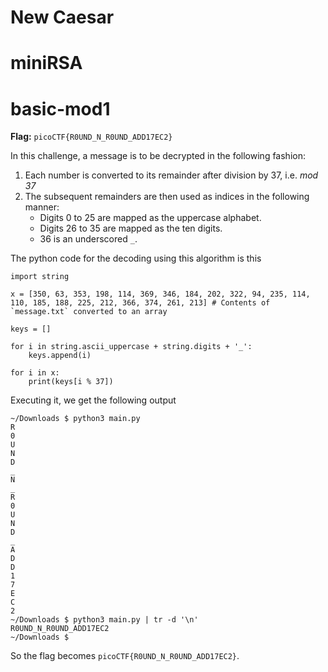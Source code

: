 # New Caesar

# miniRSA

# basic-mod1

**Flag:** `picoCTF{R0UND_N_R0UND_ADD17EC2}`

In this challenge, a message is to be decrypted in the following fashion:

1. Each number is converted to its remainder after division by 37, i.e. *mod 37*
2. The subsequent remainders are then used as indices in the following manner:
    - Digits 0 to 25 are mapped as the uppercase alphabet.
    - Digits 26 to 35 are mapped as the ten digits.
    - 36 is an underscored `_`.

The python code for the decoding using this algorithm is this

```
import string

x = [350, 63, 353, 198, 114, 369, 346, 184, 202, 322, 94, 235, 114, 110, 185, 188, 225, 212, 366, 374, 261, 213] # Contents of `message.txt` converted to an array

keys = []

for i in string.ascii_uppercase + string.digits + '_':
    keys.append(i)

for i in x:
    print(keys[i % 37])

```

Executing it, we get the following output

```
~/Downloads $ python3 main.py
R
0
U
N
D
_
N
_
R
0
U
N
D
_
A
D
D
1
7
E
C
2
~/Downloads $ python3 main.py | tr -d '\n'
R0UND_N_R0UND_ADD17EC2
~/Downloads $
```

So the flag becomes `picoCTF{R0UND_N_R0UND_ADD17EC2}`.
